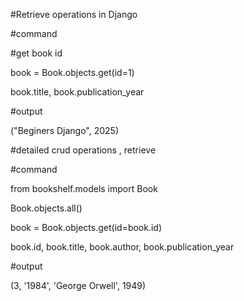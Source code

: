\#Retrieve operations in Django



\#command



\#get book id

book = Book.objects.get(id=1)

book.title, book.publication\_year



\#output

("Beginers Django", 2025)



\#detailed crud operations , retrieve

\#command



from bookshelf.models import Book

Book.objects.all()

book = Book.objects.get(id=book.id)

book.id, book.title, book.author, book.publication\_year



\#output

(3, '1984', 'George Orwell', 1949)

